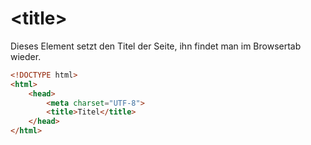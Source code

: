 # &lt;title&gt;

Dieses Element setzt den Titel der Seite, ihn findet man im Browsertab wieder. 

```HTML
<!DOCTYPE html>
<html>
    <head>
        <meta charset="UTF-8">
        <title>Titel</title>
    </head>
</html>
```